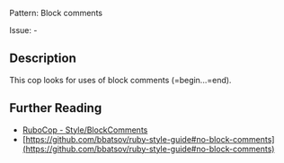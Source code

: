 Pattern: Block comments

Issue: -

## Description

This cop looks for uses of block comments (=begin...=end).

## Further Reading

* [RuboCop - Style/BlockComments](https://rubocop.readthedocs.io/en/latest/cops_style/#styleblockcomments)
* [https://github.com/bbatsov/ruby-style-guide#no-block-comments](https://github.com/bbatsov/ruby-style-guide#no-block-comments)
